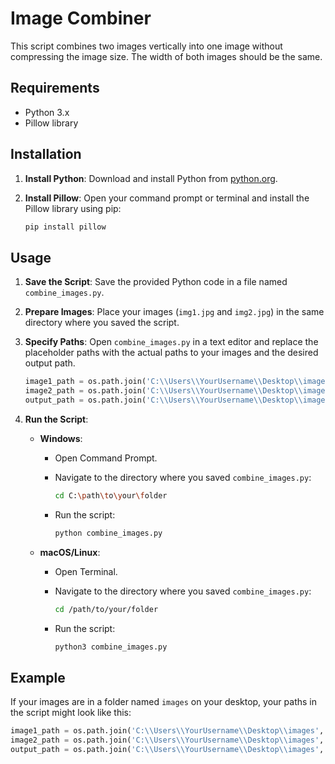 # Image Combiner

This script combines two images vertically into one image without compressing the image size. The width of both images should be the same. 

## Requirements

- Python 3.x
- Pillow library

## Installation

1. **Install Python**: Download and install Python from [python.org](https://www.python.org/downloads/).

2. **Install Pillow**: Open your command prompt or terminal and install the Pillow library using pip:

    ```bash
    pip install pillow
    ```

## Usage

1. **Save the Script**: Save the provided Python code in a file named `combine_images.py`.

2. **Prepare Images**: Place your images (`img1.jpg` and `img2.jpg`) in the same directory where you saved the script.

3. **Specify Paths**: Open `combine_images.py` in a text editor and replace the placeholder paths with the actual paths to your images and the desired output path.

    ```python
    image1_path = os.path.join('C:\\Users\\YourUsername\\Desktop\\images', 'img1.jpg')
    image2_path = os.path.join('C:\\Users\\YourUsername\\Desktop\\images', 'img2.jpg')
    output_path = os.path.join('C:\\Users\\YourUsername\\Desktop\\images', 'combined_image.jpg')
    ```

4. **Run the Script**:

    - **Windows**:
      - Open Command Prompt.
      - Navigate to the directory where you saved `combine_images.py`:

        ```bash
        cd C:\path\to\your\folder
        ```
      - Run the script:

        ```bash
        python combine_images.py
        ```

    - **macOS/Linux**:
      - Open Terminal.
      - Navigate to the directory where you saved `combine_images.py`:

        ```bash
        cd /path/to/your/folder
        ```
      - Run the script:

        ```bash
        python3 combine_images.py
        ```

## Example

If your images are in a folder named `images` on your desktop, your paths in the script might look like this:

```python
image1_path = os.path.join('C:\\Users\\YourUsername\\Desktop\\images', 'img1.jpg')
image2_path = os.path.join('C:\\Users\\YourUsername\\Desktop\\images', 'img2.jpg')
output_path = os.path.join('C:\\Users\\YourUsername\\Desktop\\images', 'combined_image.jpg')
